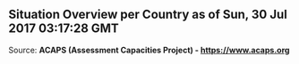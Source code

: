 ## Situation Overview per Country as of Sun, 30 Jul 2017 03:17:28 GMT

Source: **ACAPS (Assessment Capacities Project) - https://www.acaps.org**